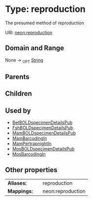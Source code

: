 
# Type: reproduction


The presumed method of reproduction

URI: [neon:reproduction](https://data.neonscience.org/reproduction)


## Domain and Range

None ->  <sub>OPT</sub> [String](types/String.md)

## Parents


## Children


## Used by

 * [BetBOLDspecimenDetailsPub](BetBOLDspecimenDetailsPub.md)
 * [FshBOLDspecimenDetailsPub](FshBOLDspecimenDetailsPub.md)
 * [MamBOLDspecimenDetailsPub](MamBOLDspecimenDetailsPub.md)
 * [MamBarcodingIn](MamBarcodingIn.md)
 * [MamPertrapnightIn](MamPertrapnightIn.md)
 * [MosBOLDspecimenDetailsPub](MosBOLDspecimenDetailsPub.md)
 * [MosBarcodingIn](MosBarcodingIn.md)

## Other properties

|  |  |  |
| --- | --- | --- |
| **Aliases:** | | reproduction |
| **Mappings:** | | neon:reproduction |

